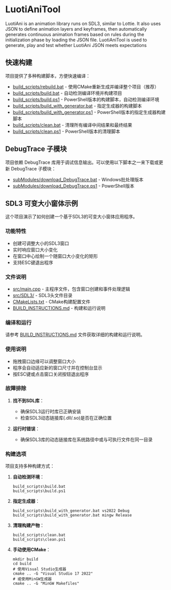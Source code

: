 # LuotiAniTool
LuotiAni is an animation library runs on SDL3, similar to Lottie. It also uses JSON to define animation layers and keyframes, then automatically generates continuous animation frames based on rules during the initialization phase by loading the JSON file. LuotiAniTool is used to generate, play and test whether LuotiAni JSON meets expectations

## 快速构建

项目提供了多种构建脚本，方便快速编译：

- [build_scripts/rebuild.bat](build_scripts/rebuild.bat) - 使用CMake重新生成并编译整个项目（推荐）
- [build_scripts/build.bat](build_scripts/build.bat) - 自动检测编译环境并构建项目
- [build_scripts/build.ps1](build_scripts/build.ps1) - PowerShell版本的构建脚本，自动检测编译环境
- [build_scripts/build_with_generator.bat](build_scripts/build_with_generator.bat) - 指定生成器的构建脚本
- [build_scripts/build_with_generator.ps1](build_scripts/build_with_generator.ps1) - PowerShell版本的指定生成器构建脚本
- [build_scripts/clean.bat](build_scripts/clean.bat) - 清理所有编译中间结果和最终结果
- [build_scripts/clean.ps1](build_scripts/clean.ps1) - PowerShell版本的清理脚本

## DebugTrace 子模块

项目依赖 DebugTrace 库用于调试信息输出。可以使用以下脚本之一来下载或更新 DebugTrace 子模块：

- [subModules/download_DebugTrace.bat](subModules/download_DebugTrace.bat) - Windows批处理版本
- [subModules/download_DebugTrace.ps1](subModules/download_DebugTrace.ps1) - PowerShell版本

## SDL3 可变大小窗体示例

这个项目演示了如何创建一个基于SDL3的可变大小窗体应用程序。

### 功能特性

- 创建可调整大小的SDL3窗口
- 实时响应窗口大小变化
- 在窗口中心绘制一个随窗口大小变化的矩形
- 支持ESC键退出程序

### 文件说明

- [src/main.cpp](src/main.cpp) - 主程序文件，包含窗口创建和事件处理逻辑
- [src/SDL3/](src/SDL3/) - SDL3头文件目录
- [CMakeLists.txt](CMakeLists.txt) - CMake构建配置文件
- [BUILD_INSTRUCTIONS.md](BUILD_INSTRUCTIONS.md) - 构建和运行说明

### 编译和运行

请参考 [BUILD_INSTRUCTIONS.md](BUILD_INSTRUCTIONS.md) 文件获取详细的构建和运行说明。

### 使用说明

- 拖拽窗口边缘可以调整窗口大小
- 程序会自动适应新的窗口尺寸并在控制台显示
- 按ESC键或点击窗口关闭按钮退出程序

### 故障排除

1. **找不到SDL库**：
   - 确保SDL3运行时库已正确安装
   - 检查SDL3动态链接库(.dll/.so)是否在正确位置

2. **运行时错误**：
   - 确保SDL3库的动态链接库在系统路径中或与可执行文件在同一目录

### 构建选项

项目支持多种构建方式：

1. **自动检测环境**：
   ```
   build_scripts\build.bat
   build_scripts\build.ps1
   ```

2. **指定生成器**：
   ```
   build_scripts\build_with_generator.bat vs2022 Debug
   build_scripts\build_with_generator.bat mingw Release
   ```

3. **清理构建产物**：
   ```
   build_scripts\clean.bat
   build_scripts\clean.ps1
   ```

4. **手动使用CMake**：
   ```
   mkdir build
   cd build
   # 使用Visual Studio生成器
   cmake .. -G "Visual Studio 17 2022"
   # 或使用MinGW生成器
   cmake .. -G "MinGW Makefiles"
   ```